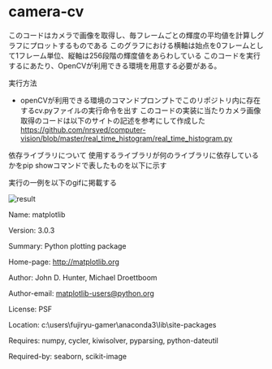# camera-cv
このコードはカメラで画像を取得し、毎フレームごとの輝度の平均値を計算しグラフにプロットするものである
このグラフにおける横軸は始点を0フレームとして1フレーム単位、縦軸は256段階の輝度値をあらわしている
このコードを実行するにあたり、OpenCVが利用できる環境を用意する必要がある。

実行方法
- openCVが利用できる環境のコマンドプロンプトでこのリポジトリ内に存在するcv.pyファイルの実行命令を出す
このコードの実装に当たりカメラ画像取得のコードは以下のサイトの記述を参考にして作成した
https://github.com/nrsyed/computer-vision/blob/master/real_time_histogram/real_time_histogram.py

依存ライブラリについて
使用するライブラリが何のライブラリに依存しているかをpip showコマンドで表したものを以下に示す

実行の一例を以下のgifに掲載する

![result](playingmiss/camera-cv/blob/master/sample.gif)

Name: matplotlib

Version: 3.0.3

Summary: Python plotting package

Home-page: http://matplotlib.org

Author: John D. Hunter, Michael Droettboom

Author-email: matplotlib-users@python.org

License: PSF

Location: c:\users\fujiryu-gamer\anaconda3\lib\site-packages

Requires: numpy, cycler, kiwisolver, pyparsing, python-dateutil

Required-by: seaborn, scikit-image
